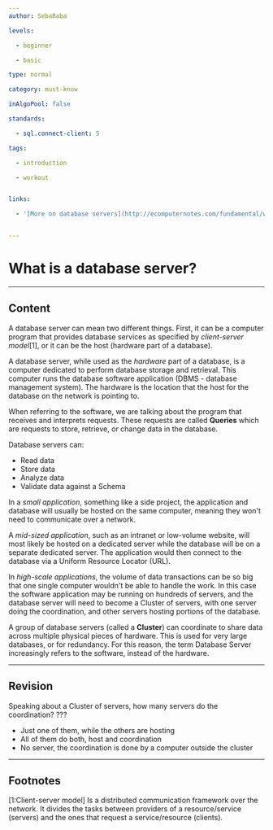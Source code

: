 ```yaml
---
author: SebaRaba

levels:

  - beginner

  - basic

type: normal

category: must-know

inAlgoPool: false

standards:

  - sql.connect-client: 5

tags:

  - introduction

  - workout


links:

  - '[More on database servers](http://ecomputernotes.com/fundamental/what-is-a-database/what-is-a-database-server){website}'


---
```


# What is a database server?

---
## Content

A database server can mean two different things. First, it can be a computer program that provides database services as specified by *client-server model*[1], or it can be the host (hardware part of a database).

A database server, while used as the *hardware* part of a database, is a computer dedicated to perform database storage and retrieval. This computer runs the database software  application (DBMS - database management system). The hardware is the location that the host for the database on the network is pointing to.

When referring to the software, we are talking about the program that receives and interprets requests. These requests are called **Queries** which are requests to store, retrieve, or change data in the database.

Database servers can:
- Read data
- Store data
- Analyze data
- Validate data against a Schema

In a *small application*, something like a side project, the application and database will usually be hosted on the same computer, meaning they won't need to communicate over a network.

A *mid-sized application*, such as an intranet or low-volume website, will most likely be hosted on a dedicated server while the database will be on a separate dedicated server. The application would then connect to the database via a Uniform Resource Locator (URL).

In *high-scale applications*, the volume of data transactions can be so big that one single computer wouldn't be able to handle the work. In this case the software application may be running on hundreds of servers, and the database server will need to become a Cluster of servers, with one server doing the coordination, and other servers hosting portions of the database.

A group of database servers (called a **Cluster**) can coordinate to share data across multiple physical pieces of hardware. This is used for very large databases, or for redundancy. For this reason, the term Database Server increasingly refers to the software, instead of the hardware.

---
## Revision

Speaking about a Cluster of servers, how many servers do the coordination?
???


* Just one of them, while the others are hosting
* All of them do both, host and coordination
* No server, the coordination is done by a computer outside the cluster

---
## Footnotes
[1:Client-server model]
Is a distributed communication framework over the network. It divides the tasks between providers of a resource/service (servers) and the ones that request a service/resource (clients).
